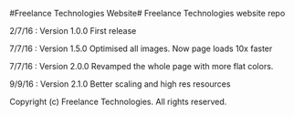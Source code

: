 #Freelance Technologies Website#
Freelance Technologies website repo

2/7/16 : Version 1.0.0 First release

7/7/16 : Version 1.5.0 Optimised all images. Now page loads 10x faster

7/7/16 : Version 2.0.0 Revamped the whole page with more flat colors.

9/9/16 : Version 2.1.0 Better scaling and high res resources 

Copyright (c) Freelance Technologies. All rights reserved.
